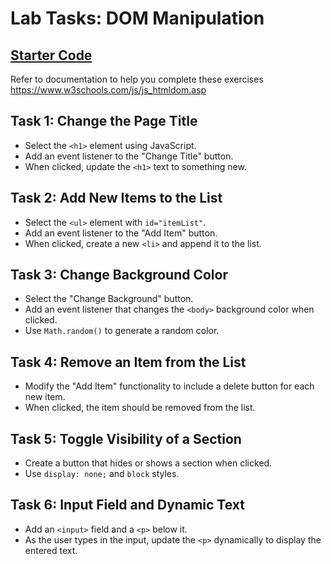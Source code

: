 # Lab Tasks: DOM Manipulation

## <a href="https://codepen.io/danhearn-the-looper/pen/QwWNgVO">Starter Code</a>

Refer to documentation to help you complete these exercises https://www.w3schools.com/js/js_htmldom.asp

## Task 1: Change the Page Title
- Select the `<h1>` element using JavaScript.
- Add an event listener to the "Change Title" button.
- When clicked, update the `<h1>` text to something new.

## Task 2: Add New Items to the List
- Select the `<ul>` element with `id="itemList"`.
- Add an event listener to the "Add Item" button.
- When clicked, create a new `<li>` and append it to the list.

## Task 3: Change Background Color
- Select the "Change Background" button.
- Add an event listener that changes the `<body>` background color when clicked.
- Use `Math.random()` to generate a random color.

## Task 4: Remove an Item from the List
- Modify the "Add Item" functionality to include a delete button for each new item.
- When clicked, the item should be removed from the list.

## Task 5: Toggle Visibility of a Section
- Create a button that hides or shows a section when clicked.
- Use `display: none;` and `block` styles.

## Task 6: Input Field and Dynamic Text
- Add an `<input>` field and a `<p>` below it.
- As the user types in the input, update the `<p>` dynamically to display the entered text.